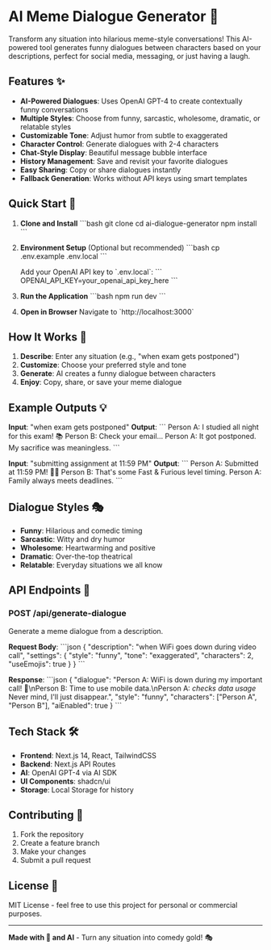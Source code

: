 # AI Meme Dialogue Generator 💬

Transform any situation into hilarious meme-style conversations! This AI-powered tool generates funny dialogues between characters based on your descriptions, perfect for social media, messaging, or just having a laugh.

## Features ✨

- **AI-Powered Dialogues**: Uses OpenAI GPT-4 to create contextually funny conversations
- **Multiple Styles**: Choose from funny, sarcastic, wholesome, dramatic, or relatable styles
- **Customizable Tone**: Adjust humor from subtle to exaggerated
- **Character Control**: Generate dialogues with 2-4 characters
- **Chat-Style Display**: Beautiful message bubble interface
- **History Management**: Save and revisit your favorite dialogues
- **Easy Sharing**: Copy or share dialogues instantly
- **Fallback Generation**: Works without API keys using smart templates

## Quick Start 🚀

1. **Clone and Install**
   \`\`\`bash
   git clone <repository-url>
   cd ai-dialogue-generator
   npm install
   \`\`\`

2. **Environment Setup** (Optional but recommended)
   \`\`\`bash
   cp .env.example .env.local
   \`\`\`
   
   Add your OpenAI API key to \`.env.local\`:
   \`\`\`
   OPENAI_API_KEY=your_openai_api_key_here
   \`\`\`

3. **Run the Application**
   \`\`\`bash
   npm run dev
   \`\`\`

4. **Open in Browser**
   Navigate to \`http://localhost:3000\`

## How It Works 🧠

1. **Describe**: Enter any situation (e.g., "when exam gets postponed")
2. **Customize**: Choose your preferred style and tone
3. **Generate**: AI creates a funny dialogue between characters
4. **Enjoy**: Copy, share, or save your meme dialogue

## Example Outputs 💡

**Input**: "when exam gets postponed"
**Output**:
\`\`\`
Person A: I studied all night for this exam! 📚
Person B: Check your email...
Person A: It got postponed. My sacrifice was meaningless.
\`\`\`

**Input**: "submitting assignment at 11:59 PM"
**Output**:
\`\`\`
Person A: Submitted at 11:59 PM! 🏃‍♂️
Person B: That's some Fast & Furious level timing.
Person A: Family always meets deadlines.
\`\`\`

## Dialogue Styles 🎭

- **Funny**: Hilarious and comedic timing
- **Sarcastic**: Witty and dry humor
- **Wholesome**: Heartwarming and positive
- **Dramatic**: Over-the-top theatrical
- **Relatable**: Everyday situations we all know

## API Endpoints 🔌

### POST /api/generate-dialogue
Generate a meme dialogue from a description.

**Request Body**:
\`\`\`json
{
  "description": "when WiFi goes down during video call",
  "settings": {
    "style": "funny",
    "tone": "exaggerated",
    "characters": 2,
    "useEmojis": true
  }
}
\`\`\`

**Response**:
\`\`\`json
{
  "dialogue": "Person A: WiFi is down during my important call! 📡\\nPerson B: Time to use mobile data.\\nPerson A: *checks data usage* Never mind, I'll just disappear.",
  "style": "funny",
  "characters": ["Person A", "Person B"],
  "aiEnabled": true
}
\`\`\`

## Tech Stack 🛠️

- **Frontend**: Next.js 14, React, TailwindCSS
- **Backend**: Next.js API Routes
- **AI**: OpenAI GPT-4 via AI SDK
- **UI Components**: shadcn/ui
- **Storage**: Local Storage for history

## Contributing 🤝

1. Fork the repository
2. Create a feature branch
3. Make your changes
4. Submit a pull request

## License 📄

MIT License - feel free to use this project for personal or commercial purposes.

---

**Made with 💬 and AI** - Turn any situation into comedy gold! 🎭
